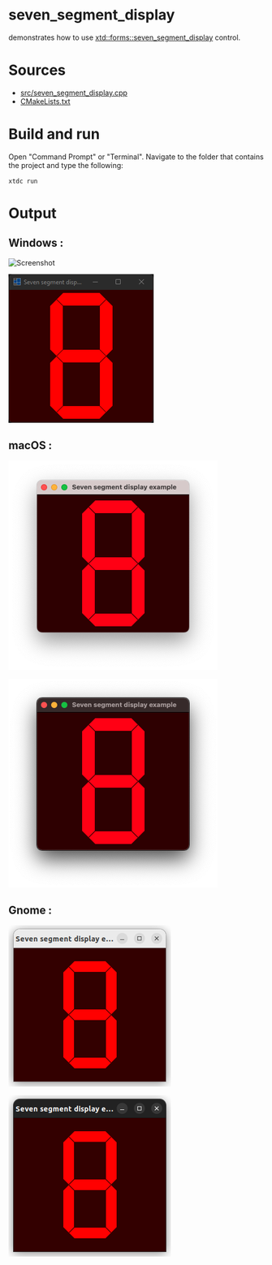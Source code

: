 # seven_segment_display

demonstrates how to use [xtd::forms::seven_segment_display](../../../../src/xtd.forms/include/xtd/forms/seven_segment_display.h) control.

# Sources

* [src/seven_segment_display.cpp](src/seven_segment_display.cpp)
* [CMakeLists.txt](CMakeLists.txt)

# Build and run

Open "Command Prompt" or "Terminal". Navigate to the folder that contains the project and type the following:

```shell
xtdc run
```

# Output

## Windows :

![Screenshot](../../../../docs/pictures/examples/controls/seven_segment_display_w.png)

![Screenshot](../../../../docs/pictures/examples/controls/seven_segment_display_wd.png)

## macOS :

![Screenshot](../../../../docs/pictures/examples/controls/seven_segment_display_m.png)

![Screenshot](../../../../docs/pictures/examples/controls/seven_segment_display_md.png)

## Gnome :

![Screenshot](../../../../docs/pictures/examples/controls/seven_segment_display_g.png)

![Screenshot](../../../../docs/pictures/examples/controls/seven_segment_display_gd.png)
